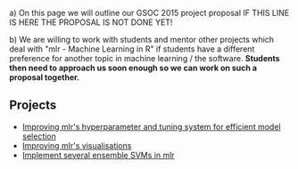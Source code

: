 a) On this page we will outline our GSOC 2015 project proposal
IF THIS LINE IS HERE THE PROPOSAL IS NOT DONE YET!

b) We are willing to work with students and mentor other projects which deal with
"mlr - Machine Learning in R" if students have a different preference for another topic in machine learning / the software.
**Students then need to approach us soon enough so we can work on such a proposal together.**

## Projects

* [Improving mlr's hyperparameter and tuning system for efficient model selection](https://github.com/berndbischl/mlr/wiki/GSOC-2015:-Improving-mlr's-hyperparameter-and-tuning-system-for-efficient-model-selection)
* [Improving mlr's visualisations](https://github.com/berndbischl/mlr/wiki/GSOC-2015:-Improving-mlr's-visualisations)
* [Implement several ensemble SVMs in mlr](https://github.com/berndbischl/mlr/wiki/GSOC-2015:-Implement-several-ensemble-SVMs-in-mlr)